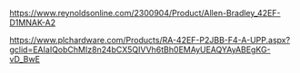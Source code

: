 https://www.reynoldsonline.com/2300904/Product/Allen-Bradley_42EF-D1MNAK-A2

https://www.plchardware.com/Products/RA-42EF-P2JBB-F4-A-UPP.aspx?gclid=EAIaIQobChMIz8n24bCX5QIVVh6tBh0EMAyUEAQYAyABEgKG-vD_BwE
